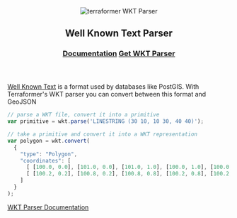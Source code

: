 <header class="subhead">
  <img src="assets/images/terraformer-wktparser.png" alt="terraformer WKT Parser">
  <h2>Well Known Text Parser</h2>
  <h3><a href="/" class="button button-light">Documentation</a> <a href="/" class="button button-light">Get WKT Parser</a></h3>
</header>

[Well Known Text](http://en.wikipedia.org/wiki/Well-known_text) is a format used by databases like PostGIS. With Terraformer's WKT parser you can convert between this format and GeoJSON

```js
// parse a WKT file, convert it into a primitive
var primitive = wkt.parse('LINESTRING (30 10, 10 30, 40 40)');

// take a primitive and convert it into a WKT representation
var polygon = wkt.convert(
  {
    "type": "Polygon",
    "coordinates": [
      [ [100.0, 0.0], [101.0, 0.0], [101.0, 1.0], [100.0, 1.0], [100.0, 0.0] ],
      [ [100.2, 0.2], [100.8, 0.2], [100.8, 0.8], [100.2, 0.8], [100.2, 0.2] ]
    ]
  }
);
```

[WKT Parser Documentation](/)